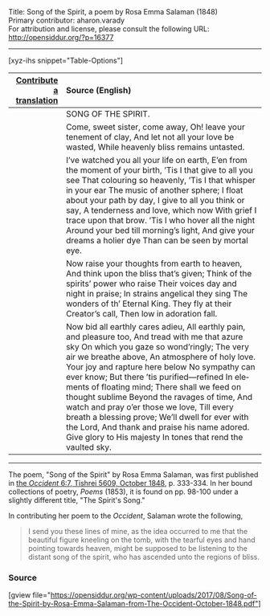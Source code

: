 <html>
<head></head>
<body>
Title: Song of the Spirit, a poem by Rosa Emma Salaman (1848)<br />
Primary contributor: aharon.varady<br />
For attribution and license, please consult the following URL: <a href="http://opensiddur.org/?p=16377">http://opensiddur.org/?p=16377</a>
<p />
<hr />

[xyz-ihs snippet="Table-Options"]<table style="margin-left: auto; margin-right: auto;" class="draggable">
<thead><tr><th id="x" style="text-align: right;"><a href="/contributing/upload/">Contribute a translation</a></th><th style="text-align: left;">Source (English)</th></tr></thead>
<tbody>
<tr><td style="vertical-align:top;">
<div class="liturgy" lang="he">

</span></div></td>
 
<td style="vertical-align:top;">
<div class="english" lang="en">
SONG OF THE SPIRIT.
</div></td></tr>


<tr><td style="vertical-align:top;">
<div class="liturgy" lang="he">

</span></div></td>
 
<td style="vertical-align:top;">
<div class="english" lang="en">
Come, sweet sister, come away,
Oh! leave your tenement of clay,
And let not all your love be wasted,
While heavenly bliss remains untasted.
</div></td></tr>


<tr><td style="vertical-align:top;">
<div class="liturgy" lang="he">

</span></div></td>
 
<td style="vertical-align:top;">
<div class="english" lang="en">
I’ve watched you all your life on earth,
E’en from the moment of your birth,
’Tis I that give to all you see
That colouring so heavenly,
’Tis I that whisper in your ear
The music of another sphere;
I float about your path by day,
I give to all you think or say,
A tenderness and love, which now
With grief I trace upon that brow.
’Tis I who hover all the night
Around your bed till morning’s light,
And give your dreams a holier dye
Than can be seen by mortal eye.
</div></td></tr>


<tr><td style="vertical-align:top;">
<div class="liturgy" lang="he">

</span></div></td>
 
<td style="vertical-align:top;">
<div class="english" lang="en">
Now raise your thoughts from earth to heaven,
And think upon the bliss that’s given;
Think of the spirits’ power who raise
Their voices day and night in praise;
In strains angelical they sing
The wonders of th’ Eternal King.
They fly at their Creator’s call,
Then low in adoration fall.
</div></td></tr>


<tr><td style="vertical-align:top;">
<div class="liturgy" lang="he">

</span></div></td>
 
<td style="vertical-align:top;">
<div class="english" lang="en">
Now bid all earthly cares adieu,
All earthly pain, and pleasure too,
And tread with me that azure sky
On which you gaze so wond’ringly;
The very air we breathe above,
An atmosphere of holy love.
Your joy and rapture here below
No sympathy can ever know;
But there ’tis purified—refined
In elements of floating mind;
There shall we feed on thought sublime
Beyond the ravages of time,
And watch and pray o’er those we love,
Till every breath a blessing prove;
We’ll dwell for ever with the Lord,
And thank and praise his name adored.
Give glory to His majesty
In tones that rend the vaulted sky.
</div></td></tr>
</tbody></table>

<hr />

The poem, "Song of the Spirit" by Rosa Emma Salaman, was first published in <a href="http://web.nli.org.il/sites/JPress/English/Pages/The-Occident-and-American-Jewish-Advocate.aspx">the <em>Occident</em> 6:7, Tishrei 5609, October 1848</a>, p. 333-334. In her bound collections of poetry, <em>Poems</em> (1853), it is found on pp. 98-100 under a slightly different title, "The Spirit's Song."

In contributing her poem to the <em>Occident</em>, Salaman wrote the following,

<blockquote>I send you these lines of mine, as the idea occurred to me that the beautiful figure kneeling on the tomb, with the tearful eyes and hand pointing towards heaven, might be supposed to be listening to the distant song of the spirit, who has ascended unto the regions of bliss.</blockquote>

<h3>Source</h3>

[gview file="https://opensiddur.org/wp-content/uploads/2017/08/Song-of-the-Spirit-by-Rosa-Emma-Salaman-from-The-Occident-October-1848.pdf"]
</body>
</html>